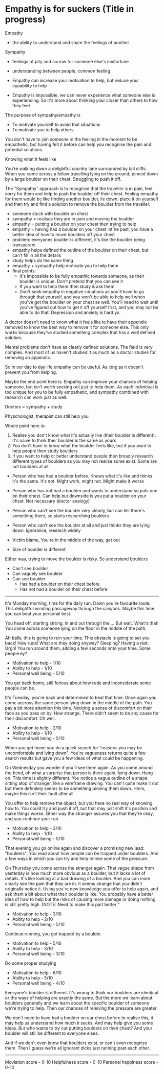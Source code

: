 # Empathy is for suckers (Title in progress)

Empathy

- the ability to understand and share the feelings of another

Sympathy

- feelings of pity and sorrow for someone else's misfortune
- understanding between people; common feeling

- Empathy can increase your motivation to help, but reduce your capability to help
- Empathy is impossible, we can never experience what someone else is experiencing. So it's more about thinking your closer than others to how they feel

The purpose of sympathy/empathy is

- To motivate yourself to avoid that situations
- To motivate you to help others

You don't have to join someone in the feeling in the moment to be empathetic, but having felt it before can help you recognise the pain and potential solutions.

Knowing what it feels like

You're walking down a delightful country lane surrounded by tall cliffs. When you come across a fellow travelling lying on the ground, pinned down by a large boulder on their chest. Struggling to push it off.

The "Sympathy" approach is to recognise that the traveller is in pain, feel sorry for them and help to push the boulder off their chest. Feeling empathy for them would be like finding another boulder, lie down, place it on yourself and then try and find a solution to remove the boulder from the traveller.

- someone stuck with boulder on chest
- sympathy = realises they are in pain and moving the boulder
- empathy = putting a boulder on your chest then trying to help
- empathy = having had a boulder on your chest int he past, you have a better idea of how to move boulders off your chest
- problem: everyones boulder is different, it's like the boulder being transparent
- empathy helps defined the outline of the boulder on their chest, but can't fill in all the details
- study helps do the same thing
- empathy + sympathy help motivate you to help them
- final points:
  - It's impossible to be fully empathic towards someone, as their boulder is unique. Don't pretend that you can see it
  - If you want to help them then study & ask them
  - Don't seek empathy in negative situations as you'll have to go through that yourself, and you won't be able to help well when you've got the boulder on your chest as well. You'll need to wait until you've figured out how to get it off yourself first, and you may not be able to do that. Depression and anxiety is hard yo.

A doctor doesn't need to know what it feels like to have their appendix removed to know the best way to remove it for someone else. This only works because they've studied something complex that has a well defined solution.

Mental problems don't have as clearly defined solutions. The field is very complex. And most of us haven't studied it as much as a doctor studies for removing an appendix.

So in our day to day life empathy can be useful. As long as it doesn't prevent you from helping.

Maybe the end point here is: Empathy can improve your chances of helping someone, but isn't worth seeking out just to help them. As each individual is too unique for you to be fully empathetic, and sympathy combined with research can work just as well.

Doctors = sympathy + study

Physchologist, therapist can still help you

Whole point here is:

1. Realise you don't know what it's actually like (their boulder is different). It's naive to think their boulder is the same as yours
2. You don't have to know what the boulder feels like, but if you want to help people then study boulders
3. If you want to help or better understand people then broadly research different types of boulders as you may not realise some exist. Some are not boulders at all.

- Person who has had a boulder before. Knows what it's like and thinks it's the same. It's not. Might work, might not. Might make it worse
- Person who has not had a boulder and wants to understand so puts one on their chest. Can help but downside is you put a boulder on your chest. Not necessary (doctor analogy)
- Person who can't see the boulder very clearly, but can tell there's something there, so starts researching boulders
- Person who can't see the boulder at all and just thinks they are lying down. Ignorance, research widely
- Victim blame, You're in the middle of the way, get out

- Size of boulder is different

Either way, trying to move the boulder is risky. So understand boulders

- Can't see boulder
- Can vaguely see boulder
- Can see boulder
  - Has had a boulder on their chest before
  - Has not had a boulder on their chest before

---

It's Monday morning, time for the daily run. Down you're favourite route. This delightful winding passageway through the canyons. Maybe this time you can beat your personal best.

You head off, starting strong. In and out through the.... But wait. What's that! You come across someone lying on the floor in the middle of the path. 

Ah balls, this is going to ruin your time. This obstacle is going to set you back! How rude! What are they doing anyway? Sleeping? Having a rest. Urgh! You run around them, adding a few seconds onto your time. Some people ey?

- Motivation to help - 1/10
- Ability to help - 1/10
- Personal well being - 5/10

You get back home, still furious about how rude and inconsiderate some people can be.

It's Tuesday, you're back and determined to beat that time. Once again you come accross the same person lying down in the middle of the path. You pay a bit more attention this time. Noticing a sense of discomfort on their face as you pass on by. How strange. There didn't seem to be any cause for their discomfort. Oh well.

- Motivation to help - 2/10
- Ability to help - 1/10
- Personal well being - 5/10

When you get home you do a quick search for "reasons you may be uncomfortable and lying down". You're vagueness returns quite a few search results but gave you a few ideas of what could be happening.

On Wednesday you wonder if you'll see them again. As you come around the bend, oh what a surprise that person is there again, lying down. Hang on. This time is slightly different. You notice a vague outline of a shape sitting atop of stranger, like a wireframe drawing. You can't quite make it out but there definitely seems to be something pinning them down. Hmm, maybe this isn't their fault after all. 

You offer to help remove the object, but you have no real way of knowing how to. You could try and push it off, but that may just shift it's position and make things worse. Either way the stranger assures you that they're okay, and you continue your run.

- Motivation to help - 3/10
- Ability to help - 1/10
- Personal well being - 5/10

That evening you go online again and discover a promising new lead: "boulders". You read about how people can be trapped under boulders. And a few ways in which you can try and help relieve some of the pressure.

On Thursday you come across the stranger again. That vague shape from yesterday is now much more obvious as a boulder, but it lacks a lot of details. It's like looking at a bad drawing of a boulder. And you can more clearly see the pain that they are in. It seems strange that you didn't originally notice it. Using you're new knowledge you offer to help again, and ask them a bit about what their boulder is like. You probably have a better idea of how to help but the risks of causing more damage or doing nothing is still pretty high. (NOTE: Need to make this part better "

- Motivation to help - 3/10
- Ability to help - 2/10
- Personal well being - 5/10

Continue running, you get trapped by a boulder.

- Motivation to help - 5/10
- Ability to help - 3/10
- Personal well being - 3/10

Do some proper studying

- Motivation to help - 6/10
- Ability to help - 5/10
- Personal well being - 4/10


Everyone's boulder is different. It's wrong to think our boulders are identical or the ways of helping are exactly the same. But the more we learn about boulders generally and we learn about the specific boulder of someone we're trying to help. Then our chances of releiving the pressure are greater.

We don't need to have had a boulder on our chest before to realise this, it may help us understand how much it sucks. And may help give you some ideas. But who wants to try out putting boulders on their chest? And your boulder will still be different to everyone elses.

And if we don't even know that boulders exist, or can't even recognise them. Then I guess we're all ignorant dicks just running past each other.


---

Moviation score - 0-10
Helpfulness score - 0-10
Personal happiness score - 0-10



